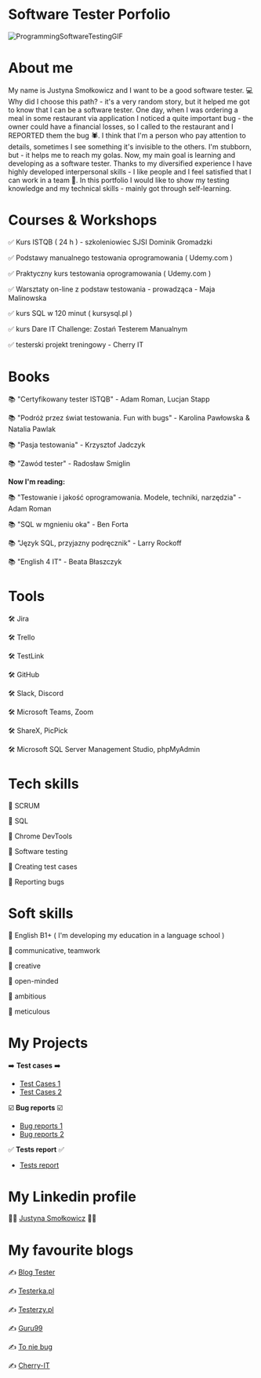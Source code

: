 # **Software Tester Porfolio** #

![ProgrammingSoftwareTestingGIF](https://user-images.githubusercontent.com/115885212/205501521-f52ed6f0-9018-4f1c-9fa4-1cca916d9027.gif)

# **About me** #

My name is Justyna Smołkowicz and I want to be a good software tester. 💻 Why did I choose this path? - it's a very random story, but it helped me got to know that I can be a software tester. One day, when I was ordering a meal in some restaurant via application I noticed a quite important bug - the owner could have a financial losses, so I called to the restaurant and I REPORTED them the bug 🕷️. I think that I'm a person who pay attention to details, sometimes I see something it's invisible to the others. I'm stubborn, but - it helps me to reach my golas. Now, my main goal is learning and developing as a software tester. Thanks to my diversified experience I have highly developed interpersonal skills - I like people and I feel satisfied that I can work in a team 🤝. In this portfolio I would like to show my testing knowledge and my technical skills - mainly got through self-learning. 

# **Courses & Workshops** #

✅ Kurs ISTQB ( 24 h ) - szkoleniowiec SJSI Dominik Gromadzki

✅ Podstawy manualnego testowania oprogramowania ( Udemy.com )

✅ Praktyczny kurs testowania oprogramowania ( Udemy.com )

✅ Warsztaty on-line z podstaw testowania - prowadząca - Maja Malinowska 

✅ kurs SQL w 120 minut ( kursysql.pl )

✅ kurs Dare IT Challenge: Zostań Testerem Manualnym 

✅ testerski projekt treningowy - Cherry IT


# **Books** #

📚 "Certyfikowany tester ISTQB" - Adam Roman, Lucjan Stapp

📚 "Podróż przez świat testowania. Fun with bugs" - Karolina Pawłowska & Natalia Pawlak

📚 "Pasja testowania" - Krzysztof Jadczyk

📚 "Zawód tester" - Radosław Smiglin

**Now I'm reading:**

📚 "Testowanie i jakość oprogramowania. Modele, techniki, narzędzia" - Adam Roman

📚 "SQL w mgnieniu oka" - Ben Forta

📚 "Język SQL, przyjazny podręcznik" - Larry Rockoff

📚 "English 4 IT" - Beata Błaszczyk


# **Tools** #

🛠️ Jira

🛠️ Trello

🛠️ TestLink

🛠️ GitHub

🛠️ Slack, Discord

🛠️ Microsoft Teams, Zoom

🛠️ ShareX, PicPick

🛠️ Microsoft SQL Server Management Studio, phpMyAdmin


# **Tech skills** #

🔶 SCRUM

🔶 SQL

🔶 Chrome DevTools

🔶 Software testing

🔶 Creating test cases

🔶 Reporting bugs


# **Soft skills** #

🌺 English B1+ ( I'm developing my education in a language school )

🌺 communicative, teamwork

🌺 creative 

🌺 open-minded

🌺 ambitious 

🌺 meticulous


# **My Projects** #

➡️ **Test cases** ➡️

 - [Test Cases 1](https://docs.google.com/document/d/1kLjzC0C1I04cWWiRdDTVTXutFNVjs-JlOK93FaLRECs/edit)
 - [Test Cases 2](https://docs.google.com/document/d/1gUmnglk1dIJzhJGG3wIU-hTlP0L1GY8LYI6oGT6byhs/edit)

☑️ **Bug reports** ☑️

- [Bug reports 1](https://docs.google.com/spreadsheets/d/1IFcBklkcao-HA-fnLk2bvR68wshOaBf34ogzhJouCVM/edit#gid=0)
- [Bug reports 2](https://docs.google.com/spreadsheets/d/1Rws2trUtdhZDJAFPvkSnkuAjQrAsGGct-jjOT5U82To/edit#gid=0)

✅ **Tests report** ✅

- [Tests report](https://docs.google.com/document/d/1Jv00Yltzrd0RpfAFpTXJBIrgONKI7WzLFjzaVd9k6Ts/edit)


# **My Linkedin profile** #

👩‍🎓 [Justyna Smołkowicz](https://www.linkedin.com/in/justyna-smo%C5%82kowicz-2a0b89a5/) 👩‍💻

# **My favourite blogs** #

✍️ [Blog Tester](https://tester.milenabednarczyk.pl/)

✍️ [Testerka.pl](https://testerka.pl/)

✍️ [Testerzy.pl](https://testerka.pl/)

✍️ [Guru99](https://www.guru99.com/)

✍️ [To nie bug](https://www.toniebug.pl/blog/#services)

✍️ [Cherry-IT](http://cherry-it.pl/)

